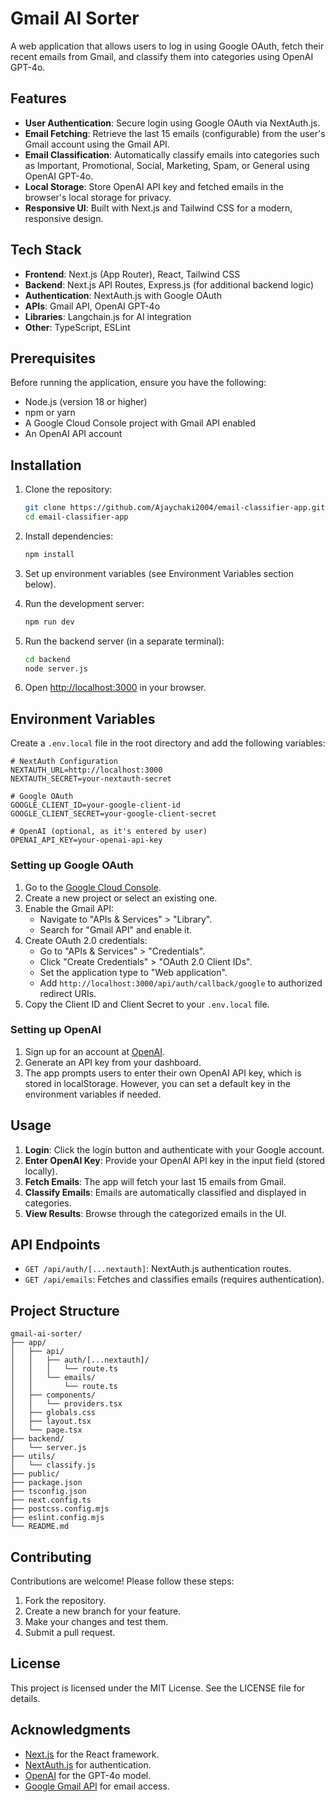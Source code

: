 # Gmail AI Sorter

A web application that allows users to log in using Google OAuth, fetch their recent emails from Gmail, and classify them into categories using OpenAI GPT-4o.

## Features

- **User Authentication**: Secure login using Google OAuth via NextAuth.js.
- **Email Fetching**: Retrieve the last 15 emails (configurable) from the user's Gmail account using the Gmail API.
- **Email Classification**: Automatically classify emails into categories such as Important, Promotional, Social, Marketing, Spam, or General using OpenAI GPT-4o.
- **Local Storage**: Store OpenAI API key and fetched emails in the browser's local storage for privacy.
- **Responsive UI**: Built with Next.js and Tailwind CSS for a modern, responsive design.

## Tech Stack

- **Frontend**: Next.js (App Router), React, Tailwind CSS
- **Backend**: Next.js API Routes, Express.js (for additional backend logic)
- **Authentication**: NextAuth.js with Google OAuth
- **APIs**: Gmail API, OpenAI GPT-4o
- **Libraries**: Langchain.js for AI integration
- **Other**: TypeScript, ESLint

## Prerequisites

Before running the application, ensure you have the following:

- Node.js (version 18 or higher)
- npm or yarn
- A Google Cloud Console project with Gmail API enabled
- An OpenAI API account

## Installation

1. Clone the repository:
   ```bash
   git clone https://github.com/Ajaychaki2004/email-classifier-app.git
   cd email-classifier-app
   ```

2. Install dependencies:
   ```bash
   npm install
   ```

3. Set up environment variables (see Environment Variables section below).

4. Run the development server:
   ```bash
   npm run dev
   ```

5. Run the backend server (in a separate terminal):
   ```bash
   cd backend
   node server.js
   ```

6. Open [http://localhost:3000](http://localhost:3000) in your browser.

## Environment Variables

Create a `.env.local` file in the root directory and add the following variables:

```env
# NextAuth Configuration
NEXTAUTH_URL=http://localhost:3000
NEXTAUTH_SECRET=your-nextauth-secret

# Google OAuth
GOOGLE_CLIENT_ID=your-google-client-id
GOOGLE_CLIENT_SECRET=your-google-client-secret

# OpenAI (optional, as it's entered by user)
OPENAI_API_KEY=your-openai-api-key
```

### Setting up Google OAuth

1. Go to the [Google Cloud Console](https://console.cloud.google.com/).
2. Create a new project or select an existing one.
3. Enable the Gmail API:
   - Navigate to "APIs & Services" > "Library".
   - Search for "Gmail API" and enable it.
4. Create OAuth 2.0 credentials:
   - Go to "APIs & Services" > "Credentials".
   - Click "Create Credentials" > "OAuth 2.0 Client IDs".
   - Set the application type to "Web application".
   - Add `http://localhost:3000/api/auth/callback/google` to authorized redirect URIs.
5. Copy the Client ID and Client Secret to your `.env.local` file.

### Setting up OpenAI

1. Sign up for an account at [OpenAI](https://platform.openai.com/).
2. Generate an API key from your dashboard.
3. The app prompts users to enter their own OpenAI API key, which is stored in localStorage. However, you can set a default key in the environment variables if needed.

## Usage

1. **Login**: Click the login button and authenticate with your Google account.
2. **Enter OpenAI Key**: Provide your OpenAI API key in the input field (stored locally).
3. **Fetch Emails**: The app will fetch your last 15 emails from Gmail.
4. **Classify Emails**: Emails are automatically classified and displayed in categories.
5. **View Results**: Browse through the categorized emails in the UI.

## API Endpoints

- `GET /api/auth/[...nextauth]`: NextAuth.js authentication routes.
- `GET /api/emails`: Fetches and classifies emails (requires authentication).

## Project Structure

```
gmail-ai-sorter/
├── app/
│   ├── api/
│   │   ├── auth/[...nextauth]/
│   │   │   └── route.ts
│   │   └── emails/
│   │       └── route.ts
│   ├── components/
│   │   └── providers.tsx
│   ├── globals.css
│   ├── layout.tsx
│   └── page.tsx
├── backend/
│   └── server.js
├── utils/
│   └── classify.js
├── public/
├── package.json
├── tsconfig.json
├── next.config.ts
├── postcss.config.mjs
├── eslint.config.mjs
└── README.md
```

## Contributing

Contributions are welcome! Please follow these steps:

1. Fork the repository.
2. Create a new branch for your feature.
3. Make your changes and test them.
4. Submit a pull request.

## License

This project is licensed under the MIT License. See the LICENSE file for details.

## Acknowledgments

- [Next.js](https://nextjs.org/) for the React framework.
- [NextAuth.js](https://next-auth.js.org/) for authentication.
- [OpenAI](https://openai.com/) for the GPT-4o model.
- [Google Gmail API](https://developers.google.com/gmail/api) for email access.
